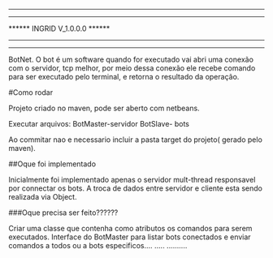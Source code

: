 *******************************************************************
******                                                       ******
******               INGRID   V_1.0.0.0                      ******
******                                                       ******
*******************************************************************

BotNet.
O bot é um software quando for executado vai abri uma conexão com o servidor, tcp melhor, por meio dessa conexão ele recebe comando para ser executado pelo terminal, e retorna o resultado da operação.

#Como rodar

Projeto criado no maven, pode ser aberto com netbeans.

Executar arquivos:
  BotMaster-servidor
  BotSlave- bots
  
Ao commitar nao e necessario incluir a pasta target do projeto( gerado pelo maven).

##Oque foi implementado

Inicialmente foi implementado apenas o servidor mult-thread responsavel por connectar os bots.
A troca de dados entre servidor e cliente esta sendo realizada via Object.

###Oque precisa ser feito??????

Criar uma classe que contenha como atributos os comandos para serem executados.
Interface do BotMaster para listar bots conectados e enviar comandos a todos ou a bots especificos....
.....
..........
